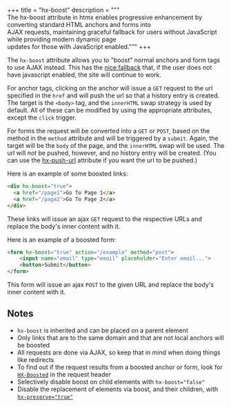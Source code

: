 +++
title = "hx-boost"
description = """\
  The hx-boost attribute in htmx enables progressive enhancement by converting standard HTML anchors and forms into \
  AJAX requests, maintaining graceful fallback for users without JavaScript while providing modern dynamic page \
  updates for those with JavaScript enabled."""
+++

The `hx-boost` attribute allows you to "boost" normal anchors and form tags to use AJAX instead.  This
has the [nice fallback](https://en.wikipedia.org/wiki/Progressive_enhancement) that, if the user does not 
have javascript enabled, the site will continue to work.

For anchor tags, clicking on the anchor will issue a `GET` request to the url specified in the `href` and
will push the url so that a history entry is created.  The target is the `<body>` tag, and the `innerHTML`
swap strategy is used by default.  All of these can be modified by using the appropriate attributes, except
the `click` trigger.

For forms the request will be converted into a `GET` or `POST`, based on the method in the `method` attribute
and will be triggered by a `submit`.  Again, the target will be the `body` of the page, and the `innerHTML`
swap will be used. The url will _not_ be pushed, however, and no history entry will be created. (You can use the 
[hx-push-url](@/attributes/hx-push-url.md) attribute if you want the url to be pushed.)

Here is an example of some boosted links:

```html
<div hx-boost="true">
  <a href="/page1">Go To Page 1</a>
  <a href="/page2">Go To Page 2</a>
</div>
```
These links will issue an ajax `GET` request to the respective URLs and replace the body's inner content with it.

Here is an example of a boosted form:

```html
<form hx-boost="true" action="/example" method="post">
    <input name="email" type="email" placeholder="Enter email...">
    <button>Submit</button>
</form>
```
This form will issue an ajax `POST` to the given URL and replace the body's inner content with it.


## Notes

* `hx-boost` is inherited and can be placed on a parent element
* Only links that are to the same domain and that are not local anchors will be boosted
* All requests are done via AJAX, so keep that in mind when doing things like redirects
* To find out if the request results from a boosted anchor or form, look for [`HX-Boosted`](@/reference.md#request_headers) in the request header
* Selectively disable boost on child elements with `hx-boost="false"`
* Disable the replacement of elements via boost, and their children, with [`hx-preserve="true"`](@/attributes/hx-preserve.md)
